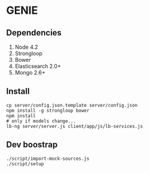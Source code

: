# GENIE

## Dependencies

1. Node 4.2
1. Strongloop
1. Bower
1. Elasticsearch 2.0+
1. Mongo 2.6+

## Install

```
cp server/config.json.template server/config.json
npm install -g strongloop bower
npm install
# only if models change...
lb-ng server/server.js client/app/js/lb-services.js
```

## Dev boostrap

```
./script/import-mock-sources.js
./script/setup
```
